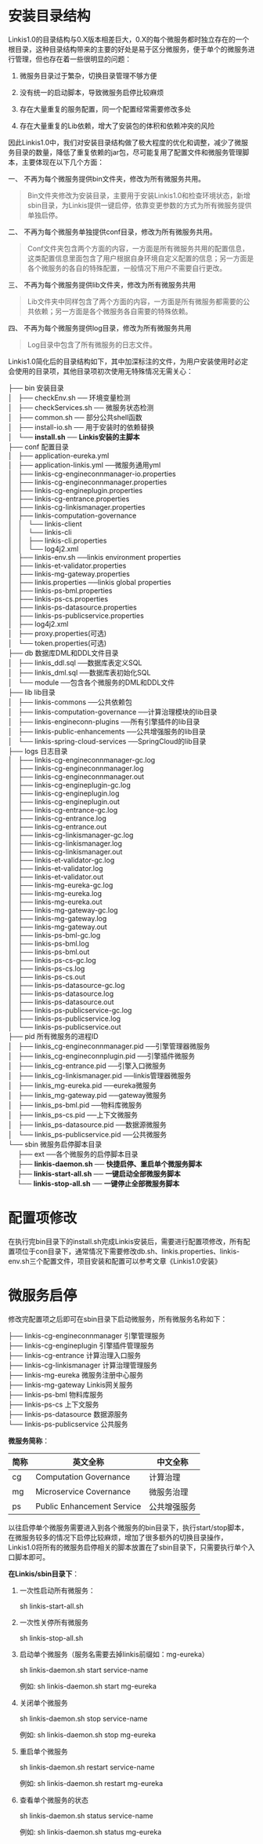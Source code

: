 安装目录结构
============

Linkis1.0的目录结构与0.X版本相差巨大，0.X的每个微服务都时独立存在的一个根目录，这种目录结构带来的主要的好处是易于区分微服务，便于单个的微服务进行管理，但也存在着一些很明显的问题：

1.  微服务目录过于繁杂，切换目录管理不够方便

2.  没有统一的启动脚本，导致微服务启停比较麻烦

3.  存在大量重复的服务配置，同一个配置经常需要修改多处

4.  存在大量重复的Lib依赖，增大了安装包的体积和依赖冲突的风险

因此Linkis1.0中，我们对安装目录结构做了极大程度的优化和调整，减少了微服务目录的数量，降低了重复依赖的jar包，尽可能复用了配置文件和微服务管理脚本，主要体现在以下几个方面：

一、  不再为每个微服务提供bin文件夹，修改为所有微服务共用。

>   Bin文件夹修改为安装目录，主要用于安装Linkis1.0和检查环境状态，新增sbin目录，为Linkis提供一键启停，依靠变更参数的方式为所有微服务提供单独启停。

二、  不再为每个微服务单独提供conf目录，修改为所有微服务共用。

>   Conf文件夹包含两个方面的内容，一方面是所有微服务共用的配置信息，这类配置信息里面包含了用户根据自身环境自定义配置的信息；另一方面是各个微服务的各自的特殊配置，一般情况下用户不需要自行更改。

三、  不再为每个微服务提供lib文件夹，修改为所有微服务共用

>   Lib文件夹中同样包含了两个方面的内容，一方面是所有微服务都需要的公共依赖；另一方面是各个微服务各自需要的特殊依赖。

四、  不再为每个微服务提供log目录，修改为所有微服务共用

>   Log目录中包含了所有微服务的日志文件。

Linkis1.0简化后的目录结构如下，其中加深标注的文件，为用户安装使用时必定会使用的目录项，其他目录项初次使用无特殊情况无需关心：

├── bin 安装目录  
│   ├── checkEnv.sh ── 环境变量检测  
│   ├── checkServices.sh ── 微服务状态检测  
│   ├── common.sh ── 部分公共shell函数  
│   ├── install-io.sh ── 用于安装时的依赖替换  
│   └── **install.sh** ── **Linkis安装的主脚本**  
├── conf 配置目录  
│   ├── application-eureka.yml  
│   ├── application-linkis.yml    ──微服务通用yml   
│   ├── linkis-cg-engineconnmanager-io.properties        
│   ├── linkis-cg-engineconnmanager.properties    
│   ├── linkis-cg-engineplugin.properties          
│   ├── linkis-cg-entrance.properties                   
│   ├── linkis-cg-linkismanager.properties                         
│   ├── linkis-computation-governance                           
│   │   └── linkis-client                                                   
│   │       └── linkis-cli                                                   
│   │           ├── linkis-cli.properties                                                      
│   │           └── log4j2.xml                                                    
│   ├── linkis-env.sh   ──linkis environment properties                                            
│   ├── linkis-et-validator.properties                                            
│   ├── linkis-mg-gateway.properties                                            
│   ├── linkis.properties  ──linkis global properties                                            
│   ├── linkis-ps-bml.properties                                            
│   ├── linkis-ps-cs.properties                                            
│   ├── linkis-ps-datasource.properties                                            
│   ├── linkis-ps-publicservice.properties                                            
│   ├── log4j2.xml                                                                                        
│   ├── proxy.properties(可选)                                                                                      
│   └── token.properties(可选)                                                                                       
├── db 数据库DML和DDL文件目录                                                                                        
│   ├── linkis\_ddl.sql ──数据库表定义SQL                                                                                        
│   ├── linkis\_dml.sql ──数据库表初始化SQL                                                                                        
│   └── module ──包含各个微服务的DML和DDL文件                                                                                        
├── lib lib目录                                                                                        
│   ├── linkis-commons ──公共依赖包                                                                                        
│   ├── linkis-computation-governance ──计算治理模块的lib目录                                                                                        
│   ├── linkis-engineconn-plugins ──所有引擎插件的lib目录                                                                                        
│   ├── linkis-public-enhancements ──公共增强服务的lib目录                                                                                        
│   └── linkis-spring-cloud-services ──SpringCloud的lib目录                                                                                        
├── logs 日志目录                                                                                        
│   ├── linkis-cg-engineconnmanager-gc.log                                                                                                                                                                            
│   ├── linkis-cg-engineconnmanager.log                                                                                                                                                                            
│   ├── linkis-cg-engineconnmanager.out                                                                                      
│   ├── linkis-cg-engineplugin-gc.log                                                                                      
│   ├── linkis-cg-engineplugin.log                                                                                      
│   ├── linkis-cg-engineplugin.out                                                                                      
│   ├── linkis-cg-entrance-gc.log                                                                                      
│   ├── linkis-cg-entrance.log                                                                                                                                                                           
│   ├── linkis-cg-entrance.out                                                                                      
│   ├── linkis-cg-linkismanager-gc.log                                                                                                                                                                            
│   ├── linkis-cg-linkismanager.log                                                                                      
│   ├── linkis-cg-linkismanager.out                                                                                      
│   ├── linkis-et-validator-gc.log                                                                                      
│   ├── linkis-et-validator.log                                                                                      
│   ├── linkis-et-validator.out                                                                                      
│   ├── linkis-mg-eureka-gc.log                                                                                      
│   ├── linkis-mg-eureka.log                                                                                      
│   ├── linkis-mg-eureka.out                                                                                      
│   ├── linkis-mg-gateway-gc.log                                                                                      
│   ├── linkis-mg-gateway.log                                                                                      
│   ├── linkis-mg-gateway.out                                                                                      
│   ├── linkis-ps-bml-gc.log                                                                                      
│   ├── linkis-ps-bml.log                                                                                      
│   ├── linkis-ps-bml.out                                                                                      
│   ├── linkis-ps-cs-gc.log                                                                                      
│   ├── linkis-ps-cs.log                                                                                      
│   ├── linkis-ps-cs.out                                                                                      
│   ├── linkis-ps-datasource-gc.log                                                                                      
│   ├── linkis-ps-datasource.log                                                                                      
│   ├── linkis-ps-datasource.out                                                                                      
│   ├── linkis-ps-publicservice-gc.log                                                                                      
│   ├── linkis-ps-publicservice.log                                                                                      
│   └── linkis-ps-publicservice.out                                                                                      
├── pid 所有微服务的进程ID  
│   ├── linkis\_cg-engineconnmanager.pid ──引擎管理器微服务  
│   ├── linkis\_cg-engineconnplugin.pid ──引擎插件微服务  
│   ├── linkis\_cg-entrance.pid ──引擎入口微服务  
│   ├── linkis\_cg-linkismanager.pid ──linkis管理器微服务  
│   ├── linkis\_mg-eureka.pid ──eureka微服务  
│   ├── linkis\_mg-gateway.pid ──gateway微服务  
│   ├── linkis\_ps-bml.pid ──物料库微服务  
│   ├── linkis\_ps-cs.pid ──上下文微服务  
│   ├── linkis\_ps-datasource.pid ──数据源微服务  
│   └── linkis\_ps-publicservice.pid ──公共微服务  
└── sbin 微服务启停脚本目录  
     ├── ext ──各个微服务的启停脚本目录  
     ├── **linkis-daemon.sh** ── **快捷启停、重启单个微服务脚本**  
 &ensp;  ├── **linkis-start-all.sh** ── **一键启动全部微服务脚本**  
 &ensp;&ensp; └── **linkis-stop-all.sh** ── **一键停止全部微服务脚本**
 
 # 配置项修改
 
 在执行完bin目录下的install.sh完成Linkis安装后，需要进行配置项修改，所有配置项位于con目录下，通常情况下需要修改db.sh、linkis.properties、linkis-env.sh三个配置文件，项目安装和配置可以参考文章《Linkis1.0安装》
 
 # 微服务启停
 
修改完配置项之后即可在sbin目录下启动微服务，所有微服务名称如下：
 
├── linkis-cg-engineconnmanager 引擎管理服务  
├── linkis-cg-engineplugin 引擎插件管理服务  
├── linkis-cg-entrance 计算治理入口服务  
├── linkis-cg-linkismanager 计算治理管理服务  
├── linkis-mg-eureka 微服务注册中心服务  
├── linkis-mg-gateway Linkis网关服务  
├── linkis-ps-bml 物料库服务  
├── linkis-ps-cs 上下文服务  
├── linkis-ps-datasource 数据源服务  
└── linkis-ps-publicservice 公共服务
 
**微服务简称**：
 
 | 简称 | 英文全称                | 中文全称   |
 |------|-------------------------|------------|
 | cg   | Computation Governance  | 计算治理   |
 | mg   | Microservice Covernance | 微服务治理 |
 | ps   | Public Enhancement Service  | 公共增强服务   |
 
 以往启停单个微服务需要进入到各个微服务的bin目录下，执行start/stop脚本，在微服务较多的情况下启停比较麻烦，增加了很多额外的切换目录操作，Linkis1.0将所有的微服务启停相关的脚本放置在了sbin目录下，只需要执行单个入口脚本即可。
 
 **在Linkis/sbin目录下**：
 
 1.  一次性启动所有微服务：
 
     sh linkis-start-all.sh
 
 2.  一次性关停所有微服务
 
     sh linkis-stop-all.sh
 
 3.  启动单个微服务（服务名需要去掉linkis前缀如：mg-eureka）
 
     sh linkis-daemon.sh start service-name
 
     例如: sh linkis-daemon.sh start mg-eureka
 
 4.  关闭单个微服务
 
     sh linkis-daemon.sh stop service-name
 
     例如: sh linkis-daemon.sh stop mg-eureka
 
 5.  重启单个微服务
 
     sh linkis-daemon.sh restart service-name
 
     例如: sh linkis-daemon.sh restart mg-eureka
 
 6.  查看单个微服务的状态
 
     sh linkis-daemon.sh status service-name
 
     例如: sh linkis-daemon.sh status mg-eureka
